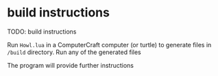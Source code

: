 # build instructions

TODO: build instructions

Run `Howl.lua` in a ComputerCraft computer (or turtle) to generate files in
`/build` directory. Run any of the generated files

The program will provide further instructions
